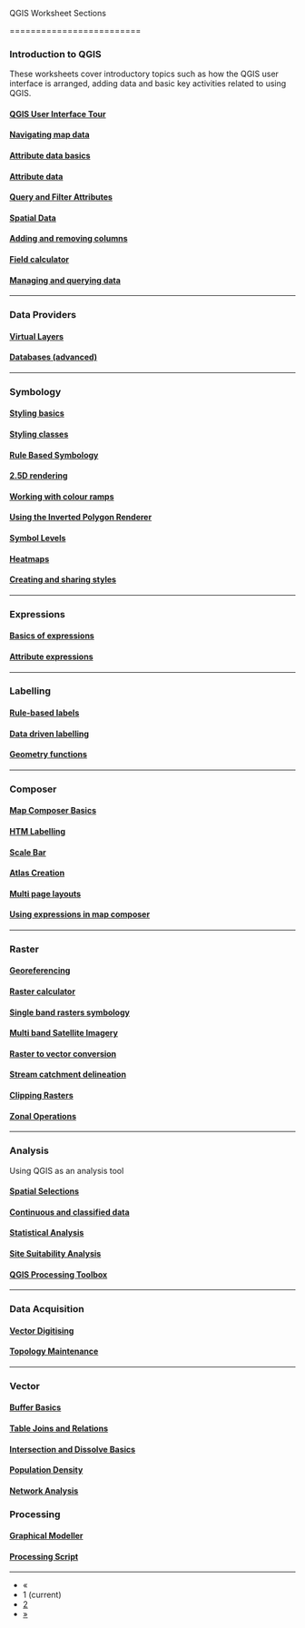 QGIS Worksheet Sections

=========================

### Introduction to QGIS

These worksheets cover introductory topics such as how the QGIS user interface is arranged, adding data and basic key activities related to using QGIS.

#### [QGIS User Interface Tour](/en/qgis/section/introduction-qgis-1/detail/1/)

#### [Navigating map data](/en/qgis/section/introduction-qgis-1/detail/71/)

#### [Attribute data basics](/en/qgis/section/introduction-qgis-1/detail/72/)

#### [Attribute data](/en/qgis/section/introduction-qgis-1/detail/73/)

#### [Query and Filter Attributes](/en/qgis/section/introduction-qgis-1/detail/74/)

#### [Spatial Data](/en/qgis/section/introduction-qgis-1/detail/75/)

#### [Adding and removing columns](/en/qgis/section/introduction-qgis-1/detail/76/)

#### [Field calculator](/en/qgis/section/introduction-qgis-1/detail/77/)

#### [Managing and querying data](/en/qgis/section/introduction-qgis-1/detail/78/)

- - -

### Data Providers

#### [Virtual Layers](/en/qgis/section/data-providers-21/detail/79/)

#### [Databases (advanced)](/en/qgis/section/data-providers-21/detail/80/)

- - -

### Symbology

#### [Styling basics](/en/qgis/section/symbology-22/detail/81/)

#### [Styling classes](/en/qgis/section/symbology-22/detail/82/)

#### [Rule Based Symbology](/en/qgis/section/symbology-22/detail/83/)

#### [2.5D rendering](/en/qgis/section/symbology-22/detail/84/)

#### [Working with colour ramps](/en/qgis/section/symbology-22/detail/85/)

#### [Using the Inverted Polygon Renderer](/en/qgis/section/symbology-22/detail/86/)

#### [Symbol Levels](/en/qgis/section/symbology-22/detail/87/)

#### [Heatmaps](/en/qgis/section/symbology-22/detail/88/)

#### [Creating and sharing styles](/en/qgis/section/symbology-22/detail/89/)

- - -

### Expressions

#### [Basics of expressions](/en/qgis/section/expressions-23/detail/90/)

#### [Attribute expressions](/en/qgis/section/expressions-23/detail/134/)

- - -

### Labelling

#### [Rule-based labels](/en/qgis/section/labelling-24/detail/92/)

#### [Data driven labelling](/en/qgis/section/labelling-24/detail/93/)

#### [Geometry functions](/en/qgis/section/labelling-24/detail/94/)

- - -

### Composer

#### [Map Composer Basics](/en/qgis/section/composer-25/detail/95/)

#### [HTM Labelling](/en/qgis/section/composer-25/detail/96/)

#### [Scale Bar](/en/qgis/section/composer-25/detail/97/)

#### [Atlas Creation](/en/qgis/section/composer-25/detail/98/)

#### [Multi page layouts](/en/qgis/section/composer-25/detail/99/)

#### [Using expressions in map composer](/en/qgis/section/composer-25/detail/124/)

- - -

### Raster

#### [Georeferencing](/en/qgis/section/raster-16/detail/50/)

#### [Raster calculator](/en/qgis/section/raster-16/detail/51/)

#### [Single band rasters symbology](/en/qgis/section/raster-16/detail/52/)

#### [Multi band Satellite Imagery](/en/qgis/section/raster-16/detail/53/)

#### [Raster to vector conversion](/en/qgis/section/raster-16/detail/54/)

#### [Stream catchment delineation](/en/qgis/section/raster-16/detail/55/)

#### [Clipping Rasters](/en/qgis/section/raster-16/detail/56/)

#### [Zonal Operations](/en/qgis/section/raster-16/detail/57/)

- - -

### Analysis

Using QGIS as an analysis tool

#### [Spatial Selections](/en/qgis/section/analysis-17/detail/58/)

#### [Continuous and classified data](/en/qgis/section/analysis-17/detail/59/)

#### [Statistical Analysis](/en/qgis/section/analysis-17/detail/60/)

#### [Site Suitability Analysis](/en/qgis/section/analysis-17/detail/61/)

#### [QGIS Processing Toolbox](/en/qgis/section/analysis-17/detail/122/)

- - -

### Data Acquisition

#### [Vector Digitising](/en/qgis/section/data-acquisition-18/detail/62/)

#### [Topology Maintenance](/en/qgis/section/data-acquisition-18/detail/63/)

- - -

### Vector

#### [Buffer Basics](/en/qgis/section/vector-19/detail/64/)

#### [Table Joins and Relations](/en/qgis/section/vector-19/detail/65/)

#### [Intersection and Dissolve Basics](/en/qgis/section/vector-19/detail/66/)

#### [Population Density](/en/qgis/section/vector-19/detail/67/)

#### [Network Analysis](/en/qgis/section/vector-19/detail/68/)

### Processing

#### [Graphical Modeller](/en/qgis/section/processing-20/detail/69/)

#### [Processing Script](/en/qgis/section/processing-20/detail/70/)

- - -

-   «
-   1 (current)
-   [2](?page=2)
-   [»](?page=2)
